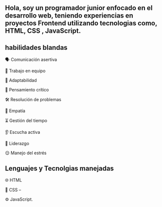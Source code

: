 ## Hola, soy un programador junior enfocado en el desarrollo web, teniendo experiencias en proyectos Frontend utilizando tecnologias como, HTML, CSS , JavaScript.
## habilidades blandas 
🗣️ Comunicación asertiva

🤝 Trabajo en equipo

🔄 Adaptabilidad

🧠 Pensamiento crítico

🛠️ Resolución de problemas

💞 Empatía

⏳ Gestión del tiempo

👂 Escucha activa

🧭 Liderazgo

😌 Manejo del estrés

## Lenguajes y Tecnolgias manejadas
🌐 HTML

🎨 CSS –

⚙️ JavaScript.
